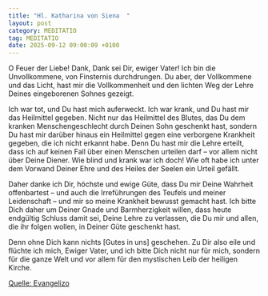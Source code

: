```yaml
---
title: "Hl. Katharina von Siena  "
layout: post
category: MEDITATIO
tag: MEDITATIO
date: 2025-09-12 09:00:09 +0100
---
```

 
O Feuer der Liebe! Dank, Dank sei Dir, ewiger Vater! Ich bin die Unvollkommene, von Finsternis durchdrungen. Du aber, der Vollkommene und das Licht, hast mir die Vollkommenheit und den lichten Weg der Lehre Deines eingeborenen Sohnes gezeigt.
 
Ich war tot, und Du hast mich auferweckt.<!--more--> Ich war krank, und Du hast mir das Heilmittel gegeben. Nicht nur das Heilmittel des Blutes, das Du dem kranken Menschengeschlecht durch Deinen Sohn geschenkt hast, sondern Du hast mir darüber hinaus ein Heilmittel gegen eine verborgene Krankheit gegeben, die ich nicht erkannt habe. Denn Du hast mir die Lehre erteilt, dass ich auf keinen Fall über einen Menschen urteilen darf – vor allem nicht über Deine Diener. Wie blind und krank war ich doch! Wie oft habe ich unter dem Vorwand Deiner Ehre und des Heiles der Seelen ein Urteil gefällt.  
 
Daher danke ich Dir, höchste und ewige Güte, dass Du mir Deine Wahrheit offenbartest – und auch die Irreführungen des Teufels und meiner Leidenschaft – und mir so meine Krankheit bewusst gemacht hast. Ich bitte Dich daher um Deiner Gnade und Barmherzigkeit willen, dass heute endgültig Schluss damit sei, Deine Lehre zu verlassen, die Du mir und allen, die ihr folgen wollen, in Deiner Güte geschenkt hast.
 
Denn ohne Dich kann nichts [Gutes in uns] geschehen. Zu Dir also eile und flüchte ich mich, Ewiger Vater, und ich bitte Dich nicht nur für mich, sondern für die ganze Welt und vor allem für den mystischen Leib der heiligen Kirche.

[Quelle: Evangelizo](https://evangeliumtagfuertag.org/DE/gospel)